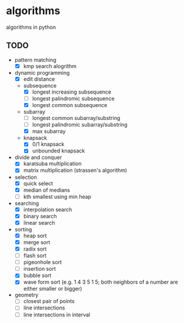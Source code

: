 # algorithms
algorithms in python

## TODO
- pattern matching
    - [x] kmp search alogrithm
- dynamic programming
    - [x] edit distance
    - subsequence
        - [x] longest increasing subsequence
        - [ ] longest palindromic subsequence
        - [x] longest common subsequence
    - subarray
        - [ ] longest common subarray/substring
        - [ ] longest palindromic subarray/substring
        - [x] max subarray
    - knapsack
        - [x] 0/1 knapsack
        - [x] unbounded knapsack
- divide and conquer
    - [x] karatsuba multiplication
    - [x] matrix multiplication (strassen's algorithm)
- selection
    - [x] quick select
    - [x] median of medians
    - [ ] kth smallest using min heap
- searching
    - [x] interpolation search
    - [x] binary search
    - [x] linear search
- sorting
    - [x] heap sort
    - [x] merge sort
    - [x] radix sort
    - [ ] flash sort
    - [ ] pigeonhole sort
    - [ ] insertion sort
    - [x] bubble sort
    - [x] wave form sort  (e.g. 1 4 3 5 1 5; both neighbors of a number are either smaller or bigger)
- geometry
    - [ ] closest pair of points
    - [ ] line intersections
    - [ ] line intersections in interval